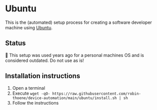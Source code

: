 # Ubuntu

This is the (automated) setup process for creating a software developer machine using
[Ubuntu](https://ubuntu.com/download).

## Status

🔴 This setup was used years ago for a personal machines OS and is considered outdated. Do not use
as is!

## Installation instructions

1. Open a terminal
2. Execute `wget -qO- https://raw.githubusercontent.com/robin-thoene/device-automation/main/ubuntu/install.sh | sh`
3. Follow the instructions
